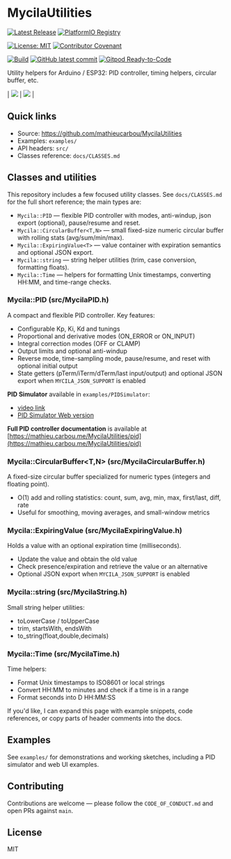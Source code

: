 # MycilaUtilities

[![Latest Release](https://img.shields.io/github/release/mathieucarbou/MycilaUtilities.svg)](https://GitHub.com/mathieucarbou/MycilaUtilities/releases/)
[![PlatformIO Registry](https://badges.registry.platformio.org/packages/mathieucarbou/library/MycilaUtilities.svg)](https://registry.platformio.org/libraries/mathieucarbou/MycilaUtilities)

[![License: MIT](https://img.shields.io/badge/License-MIT-yellow.svg)](https://opensource.org/licenses/MIT)
[![Contributor Covenant](https://img.shields.io/badge/Contributor%20Covenant-2.1-4baaaa.svg)](code_of_conduct.md)

[![Build](https://github.com/mathieucarbou/MycilaUtilities/actions/workflows/ci.yml/badge.svg)](https://github.com/mathieucarbou/MycilaUtilities/actions/workflows/ci.yml)
[![GitHub latest commit](https://badgen.net/github/last-commit/mathieucarbou/MycilaUtilities)](https://GitHub.com/mathieucarbou/MycilaUtilities/commit/)
[![Gitpod Ready-to-Code](https://img.shields.io/badge/Gitpod-Ready--to--Code-blue?logo=gitpod)](https://gitpod.io/#https://github.com/mathieucarbou/MycilaUtilities)

Utility helpers for Arduino / ESP32: PID controller, timing helpers, circular buffer, etc.

| [![](https://mathieu.carbou.me/MycilaUtilities/assets/pid-graph.jpeg)](https://mathieu.carbou.me/MycilaUtilities/assets/pid-graph.jpeg) | [![](https://mathieu.carbou.me/MycilaUtilities/assets/pid-console.jpeg)](https://mathieu.carbou.me/MycilaUtilities/assets/pid-console.jpeg) |

## Quick links

- Source: https://github.com/mathieucarbou/MycilaUtilities
- Examples: `examples/`
- API headers: `src/`
- Classes reference: `docs/CLASSES.md`

## Classes and utilities

This repository includes a few focused utility classes. See `docs/CLASSES.md` for the full short reference; the main types are:

- `Mycila::PID` — flexible PID controller with modes, anti-windup, json export (optional), pause/resume and reset.
- `Mycila::CircularBuffer<T,N>` — small fixed-size numeric circular buffer with rolling stats (avg/sum/min/max).
- `Mycila::ExpiringValue<T>` — value container with expiration semantics and optional JSON export.
- `Mycila::string` — string helper utilities (trim, case conversion, formatting floats).
- `Mycila::Time` — helpers for formatting Unix timestamps, converting HH:MM, and time-range checks.

### Mycila::PID (src/MycilaPID.h)

A compact and flexible PID controller. Key features:

- Configurable Kp, Ki, Kd and tunings
- Proportional and derivative modes (ON_ERROR or ON_INPUT)
- Integral correction modes (OFF or CLAMP)
- Output limits and optional anti-windup
- Reverse mode, time-sampling mode, pause/resume, and reset with optional initial output
- State getters (pTerm/iTerm/dTerm/last input/output) and optional JSON export when `MYCILA_JSON_SUPPORT` is enabled

**PID Simulator** available in `examples/PIDSimulator`:
- [video link](https://youtu.be/aSKE0_tJjhw)
- [PID Simulator Web version](https://mathieu.carbou.me/MycilaUtilities/simulator/)

**Full PID controller documentation** is available at [https://mathieu.carbou.me/MycilaUtilities/pid](https://mathieu.carbou.me/MycilaUtilities/pid)

### Mycila::CircularBuffer<T,N> (src/MycilaCircularBuffer.h)

A fixed-size circular buffer specialized for numeric types (integers and floating point).

- O(1) add and rolling statistics: count, sum, avg, min, max, first/last, diff, rate
- Useful for smoothing, moving averages, and small-window metrics

### Mycila::ExpiringValue<T> (src/MycilaExpiringValue.h)

Holds a value with an optional expiration time (milliseconds).

- Update the value and obtain the old value
- Check presence/expiration and retrieve the value or an alternative
- Optional JSON export when `MYCILA_JSON_SUPPORT` is enabled

### Mycila::string (src/MycilaString.h)

Small string helper utilities:

- toLowerCase / toUpperCase
- trim, startsWith, endsWith
- to_string(float,double,decimals)

### Mycila::Time (src/MycilaTime.h)

Time helpers:

- Format Unix timestamps to ISO8601 or local strings
- Convert HH:MM to minutes and check if a time is in a range
- Format seconds into D HH:MM:SS

If you'd like, I can expand this page with example snippets, code references, or copy parts of header comments into the docs.

## Examples

See `examples/` for demonstrations and working sketches, including a PID simulator and web UI examples.

## Contributing

Contributions are welcome — please follow the `CODE_OF_CONDUCT.md` and open PRs against `main`.

## License

MIT
